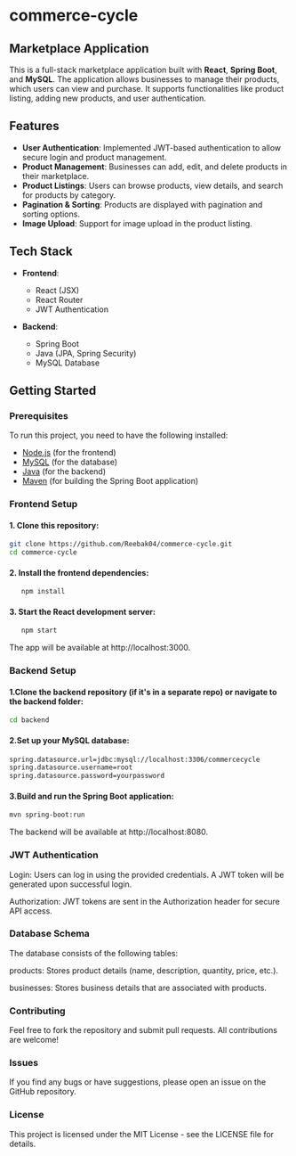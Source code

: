 # commerce-cycle
## Marketplace Application

This is a full-stack marketplace application built with **React**, **Spring Boot**, and **MySQL**. The application allows businesses to manage their products, which users can view and purchase. It supports functionalities like product listing, adding new products, and user authentication.

## Features

- **User Authentication**: Implemented JWT-based authentication to allow secure login and product management.
- **Product Management**: Businesses can add, edit, and delete products in their marketplace.
- **Product Listings**: Users can browse products, view details, and search for products by category.
- **Pagination & Sorting**: Products are displayed with pagination and sorting options.
- **Image Upload**: Support for image upload in the product listing.

## Tech Stack

- **Frontend**:
  - React (JSX)
  - React Router
  - JWT Authentication

- **Backend**:
  - Spring Boot
  - Java (JPA, Spring Security)
  - MySQL Database

## Getting Started

### Prerequisites

To run this project, you need to have the following installed:

- [Node.js](https://nodejs.org/) (for the frontend)
- [MySQL](https://www.mysql.com/) (for the database)
- [Java](https://openjdk.java.net/) (for the backend)
- [Maven](https://maven.apache.org/) (for building the Spring Boot application)

### Frontend Setup

#### 1. Clone this repository:

   ```bash
   git clone https://github.com/Reebak04/commerce-cycle.git
   cd commerce-cycle
   ```
#### 2. Install the frontend dependencies:
```bash
   npm install
```
#### 3. Start the React development server:
```bash
   npm start
```
The app will be available at http://localhost:3000.

### Backend Setup

#### 1.Clone the backend repository (if it's in a separate repo) or navigate to the backend folder:
```bash
cd backend
```
#### 2.Set up your MySQL database:
```bash
spring.datasource.url=jdbc:mysql://localhost:3306/commercecycle
spring.datasource.username=root
spring.datasource.password=yourpassword
```
#### 3.Build and run the Spring Boot application:
```bash
mvn spring-boot:run
```
The backend will be available at http://localhost:8080.
### JWT Authentication
Login: Users can log in using the provided credentials. A JWT token will be generated upon successful login.

Authorization: JWT tokens are sent in the Authorization header for secure API access.
### Database Schema
The database consists of the following tables:

products: Stores product details (name, description, quantity, price, etc.).

businesses: Stores business details that are associated with products.
### Contributing
Feel free to fork the repository and submit pull requests. All contributions are welcome!

### Issues
If you find any bugs or have suggestions, please open an issue on the GitHub repository.

### License
This project is licensed under the MIT License - see the LICENSE file for details.


